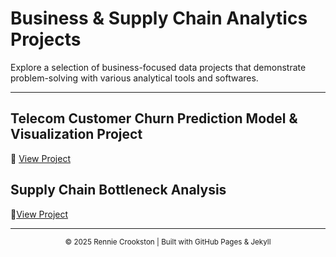 # Business & Supply Chain Analytics Projects

Explore a selection of business-focused data projects that demonstrate problem-solving with various analytical tools and softwares.

---

## Telecom Customer Churn Prediction Model & Visualization Project

🔗 [View Project](../projects/business/project-1-sales-analysis/)

## Supply Chain Bottleneck Analysis

🔗[View Project](../projects/business/project-2-supply-chain-analysis/)

---

<p align="center">
  <small>© 2025 Rennie Crookston | Built with GitHub Pages & Jekyll</small>
</p>
